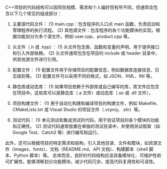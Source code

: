 C++项目的代码结构可以因项目规模、需求和个人偏好而有所不同，但通常会包含以下几个常见的组成部分：

1. 主要源代码文件：
    (1)  main.cpp：包含程序的入口点 main 函数，负责启动和管理程序的执行流程。
    (2)  其他源文件：包含程序的各个功能模块的实现，根据功能划分为多个源文件，例如 user.cpp、product.cpp 等。

2. 头文件（.h 或 .hpp）：
    (1)  头文件包含类、函数和变量的声明，用于提供接口和引入外部依赖。
    (2)  头文件通常包含在项目的 include 或 header 目录中，供其他源文件进行引用。

3. 配置文件：
    (1)  配置文件用于存储项目的配置信息，例如数据库连接信息、日志级别等。
    (2)  配置文件可以采用不同的格式，如 JSON、XML、INI 等。

4. 静态库或动态库：
    (1)  如果项目依赖于外部库或自己编写的库，库文件应包含在项目中。这些库可以是静态库（.a 文件）或动态库（.so 或 .dll 文件）。

5. 项目构建文件：
    (1)  用于自动化构建和编译项目的构建文件，例如 Makefile、CMakeLists.txt 或 Visual Studio 的项目文件（.vcproj、.sln）等。

6. 测试代码：
    (1)  单元测试和集成测试的代码，用于验证项目的各个模块的功能和正确性。
    (2)  测试代码通常放置在单独的测试目录中，并使用测试框架（如 Google Test、Catch2 等）进行编写和运行。

此外，还可以根据项目的特定需求和结构，引入其他目录、文件和模块，如资源文件（images、fonts）、文档（README.md、API 文档）、构建脚本（shell 脚本、Python 脚本）等。
总体而言，良好的代码结构应该具备模块化、可维护性和可扩展性，能够清晰划分功能模块，减少代码冗余，提高代码复用性和可读性。